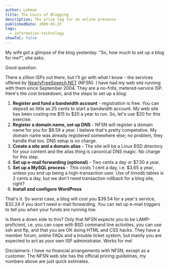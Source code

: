 ```yaml
---
author: Lehman
title: The Costs of Blogging
description: The price tag for an online presence
publishedDate: 2009-03-27
tags:
  - information-technology
showToC: false
---
```


My wife got a glimpse of the blog yesterday. "So, how much to set up a blog for me?", she asks.

Good question.

There a zillion ISPs out there, but I'll go with what I know - the services offered by [NearlyFreeSpeech.NET](http://www.nearlyfreespeech.net) (NFSN). I have had my web site running with them since September 2004. They are a no-frills, metered-service ISP. Here's the cost breakdown, and the steps to set up a blog:

1. **Register and fund a bandwidth account** - registration is free. You can deposit as little as 25 cents to start a bandwidth account. My web site has been costing me $15 to $20 a year to run. So, let's use $20 for this exercise.
2. **Register a domain name, set up DNS** - NFSN will register a domain name for you for $8.59 a year. I believe that's pretty competative. My domain name was already registered somewhere else; no problem, they handle that too. DNS setup is no charge.
3. **Create a site and a domain alias** - The site will be a Linux BSD directory for your content and the alias thing is canonical DNS magic. No charge for this step.
4. **Set up e-mail forwarding (optional)** \- Two cents a day or $7.30 a year.
5. **Set up a MySQL process** - This costs 1 cent a day, i.e. $3.65 a year, unless you end up being a high-transaction user. Use of Innodb tables is 2 cents a day, but we don't need transaction rollback for a blog site, right?
6. **Install and configure WordPress**

That's it. So worst case, a blog will cost you $39.54 for a year's service, $32.24 if you don't need e-mail forwarding. You can set up e-mail triggers to tell you when your funds are running low.

Is there a down side to this? Only that NFSN expects you to be LAMP-proficient, i.e. you can cope with BSD command line activities, you can use ssh and ftp, and that you are OK doing HTML and CSS hacks. They have a member forum, online FAQs and a trouble ticket system, but mainly you are expected to act as your own ISP administrator. Works for me!

Disclaimers: I have no financial arrangements with NFSN, except as a customer. The NFSN web site has the official pricing guidelines, my numbers above are just quick estimates.
